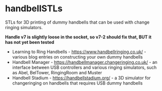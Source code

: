 # handbellSTLs

STLs for 3D printing of dummy handbells that can be used with change ringing simulators.

**Handle v7 is slightly loose in the socket, so v7-2 should fix that, BUT it has not yet been tested**

* Learning to Ring Handbells - https://www.handbellringing.co.uk/ - various blog entries on constructing your own dummy handbells
* Handbell Manager - https://handbellmanager.changeringing.co.uk/ - an interface between USB controllers and various ringing simulators, such as Abel, BelTower, RingingRoom and Muster
* Handbell Stadium - https://handbellstadium.org/ - a 3D simulator for changeringing on handbells that requires USB dummy handbells
